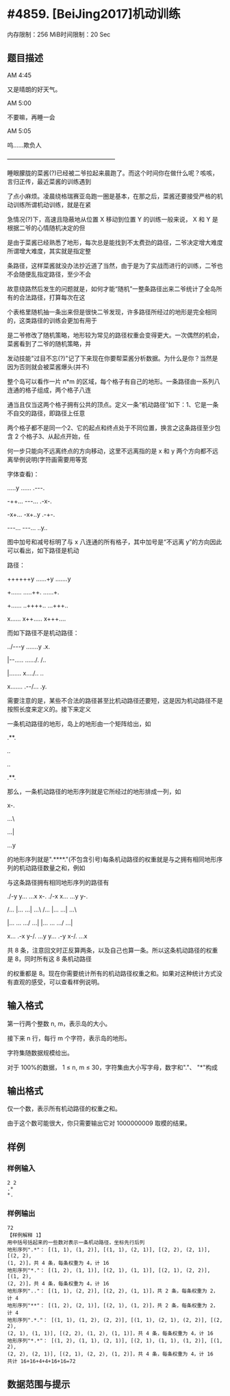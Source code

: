 # #4859. [BeiJing2017]机动训练

内存限制：256 MiB时间限制：20 Sec

## 题目描述

AM 4:45

又是晴朗的好天气。

AM 5:00

不要嘛，再睡一会

AM 5:05

呜&hellip;&hellip;欺负人

&mdash;&mdash;&mdash;&mdash;&mdash;&mdash;&mdash;&mdash;&mdash;&mdash;&mdash;&mdash;&mdash;&mdash;&mdash;&mdash;&mdash;&mdash;

睡眼朦胧的菜酱(?)已经被二爷拉起来晨跑了。而这个时间你在做什么呢？咳咳，言归正传，最近菜酱的训练遇到

了点小麻烦。凌晨绕格瑞赛亚岛跑一圈是基本，在那之后，菜酱还要接受严格的机动训练所谓机动训练，就是在紧

急情况(?)下，高速且隐蔽地从位置 X 移动到位置 Y 的训练一般来说， X 和 Y 是根据二爷的心情随机决定的但

是由于菜酱已经熟悉了地形，每次总是能找到不太费劲的路径，二爷决定增大难度所谓增大难度，其实就是指定整

条路径，这样菜酱就没办法抄近道了当然，由于是为了实战而进行的训练，二爷也不会随便乱指定路径，至少不会

故意绕路然后发生的问题就是，如何才能&ldquo;随机&rdquo;一整条路径出来二爷统计了全岛所有的合法路径，打算每次在这

个表格里随机抽一条出来但是很快二爷发现，许多路径所经过的地形是完全相同的，这类路径的训练会更加有用于

是二爷修改了随机策略，地形较为常见的路径权重会变得更大。一次偶然的机会，菜酱看到了二爷的随机策略，并

发动技能"过目不忘(?)"记了下来现在你要帮菜酱分析数据。为什么是你？当然是因为否则就会被菜酱爆头(并不)

整个岛可以看作一片 n*m 的区域，每个格子有自己的地形。一条路径由一系列八连通的格子组成，两个格子八连

通当且仅当这两个格子拥有公共的顶点。定义一条&ldquo;机动路径&rdquo;如下：1、它是一条不自交的路径，即路径上任意

两个格子都不是同一个2、它的起点和终点处于不同位置，换言之这条路径至少包含 2 个格子3、从起点开始，任

何一步只能向不远离终点的方向移动，这里不远离指的是 x 和 y 两个方向都不远离举例说明(字符画需要用等宽

字体查看)：

.....y ...... .---.

-++... ---... .-x-.

-x+... -x+..y .-+-.

---... ---... ..y..

图中加号和减号标明了与 x 八连通的所有格子，其中加号是&ldquo;不远离 y&rdquo;的方向因此可以看出，如下路径是机动

路径：

++++++y ......+y .......y

+...... .....++. ......+.

+...... ..++++.. ...+++..

x...... x++..... x+++....

而如下路径不是机动路径：

\../---y .......y .x.

|--..... ....../. /..

|....... x..../.. \..

x....... .\--/... .y.

需要注意的是，某些不合法的路径甚至比机动路径还要短，这是因为机动路径不是按照长度来定义的。接下来定义

一条机动路径的地形，岛上的地形由一个矩阵给出，如

.**.

*..*

*..*

.**.

那么，一条机动路径的地形序列就是它所经过的地形排成一列，如

x-\.

...\

...|

...y

的地形序列就是".****."(不包含引号)每条机动路径的权重就是与之拥有相同地形序列的机动路径数量之和，例如

与这条路径拥有相同地形序列的路径有

./-y y... ...x x-\. ./-x x... ...y y-\.

/... |... ...| ...\ /... |... ...| ...\

|... \... .../ ...| |... \... .../ ...|

x... .\-x y-/. ...y y... .\-y x-/. ...x

共 8 条，注意回文时正反算两条，以及自己也算一条。所以这条机动路径的权重是 8，同时所有这 8 条机动路径

的权重都是 8。现在你需要统计所有的机动路径权重之和。如果对这种统计方式没有直观的感受，可以查看样例说明。

## 输入格式

第一行两个整数 n, m，表示岛的大小。

接下来 n 行，每行 m 个字符，表示岛的地形。

字符集随数据规模给出。

对于 100%的数据， 1 &le; n, m &le; 30，字符集由大小写字母，数字和"."、 "*"构成

## 输出格式

仅一个数，表示所有机动路径的权重之和。

由于这个数可能很大，你只需要输出它对 1000000009 取模的结果。

## 样例

### 样例输入

    
    2 2
    .*
    *.
    

### 样例输出

    
    72
    【样例解释 1】
    用中括号括起来的一些数对表示一条机动路径，坐标先行后列
    地形序列".*"： [(1, 1), (1, 2)], [(1, 1), (2, 1)], [(2, 2), (2, 1)], [(2, 2),
    (1, 2)]，共 4 条，每条权重为 4，计 16
    地形序列"*."： [(1, 2), (1, 1)], [(2, 1), (1, 1)], [(2, 1), (2, 2)], [(1, 2),
    (2, 2)]，共 4 条，每条权重为 4，计 16
    地形序列".."： [(1, 1), (2, 2)], [(2, 2), (1, 1)]，共 2 条，每条权重为 2，计 4
    地形序列"**"： [(1, 2), (2, 1)], [(2, 1), (1, 2)]，共 2 条，每条权重为 2，计 4
    地形序列".*."： [(1, 1), (1, 2), (2, 2)], [(1, 1), (2, 1), (2, 2)], [(2, 2),
    (2, 1), (1, 1)], [(2, 2), (1, 2), (1, 1)]，共 4 条，每条权重为 4，计 16
    地形序列"*.*"： [(1, 2), (1, 1), (2, 1)], [(2, 1), (1, 1), (1, 2)], [(1, 2),
    (2, 2), (2, 1)], [(2, 1), (2, 2), (1, 2)]，共 4 条，每条权重为 4，计 16
    共计 16+16+4+4+16+16=72
    

## 数据范围与提示
